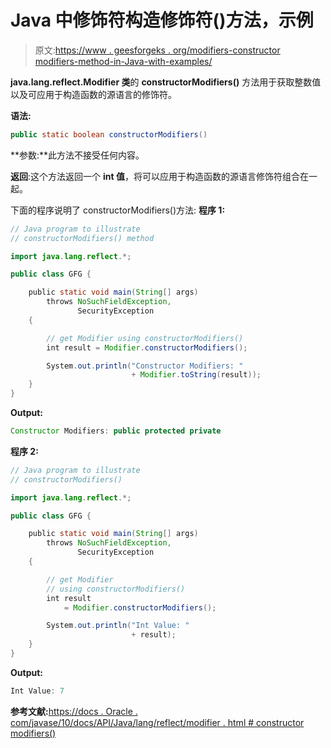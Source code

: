 # Java 中修饰符构造修饰符()方法，示例

> 原文:[https://www . geesforgeks . org/modifiers-constructor modifiers-method-in-Java-with-examples/](https://www.geeksforgeeks.org/modifiers-constructormodifiers-method-in-java-with-examples/)

**java.lang.reflect.Modifier 类**的 **constructorModifiers()** 方法用于获取整数值以及可应用于构造函数的源语言的修饰符。

**语法:**

```java
public static boolean constructorModifiers()

```

**参数:**此方法不接受任何内容。

**返回**:这个方法返回一个 **int 值**，将可以应用于构造函数的源语言修饰符组合在一起。

下面的程序说明了 constructorModifiers()方法:
**程序 1:**

```java
// Java program to illustrate
// constructorModifiers() method

import java.lang.reflect.*;

public class GFG {

    public static void main(String[] args)
        throws NoSuchFieldException,
               SecurityException
    {

        // get Modifier using constructorModifiers()
        int result = Modifier.constructorModifiers();

        System.out.println("Constructor Modifiers: "
                           + Modifier.toString(result));
    }
}
```

**Output:**

```java
Constructor Modifiers: public protected private

```

**程序 2:**

```java
// Java program to illustrate
// constructorModifiers()

import java.lang.reflect.*;

public class GFG {

    public static void main(String[] args)
        throws NoSuchFieldException,
               SecurityException
    {

        // get Modifier
        // using constructorModifiers()
        int result
            = Modifier.constructorModifiers();

        System.out.println("Int Value: "
                           + result);
    }
}
```

**Output:**

```java
Int Value: 7

```

**参考文献:**[https://docs . Oracle . com/javase/10/docs/API/Java/lang/reflect/modifier . html # constructor modifiers()](https://docs.oracle.com/javase/10/docs/api/java/lang/reflect/Modifier.html#constructorModifiers--)